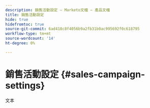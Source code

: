 ```yaml
---
description: 銷售活動設定 — Marketo文檔 — 產品文檔
title: 銷售活動設定
hide: true
hidefromtoc: true
source-git-commit: 6ad418c8f4056b9a2fb31b0ac995692f0c618795
workflow-type: tm+mt
source-wordcount: '14'
ht-degree: 0%

---
```


# 銷售活動設定 {#sales-campaign-settings}

文本
